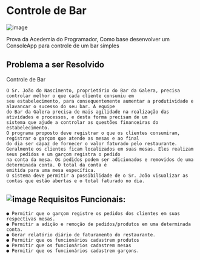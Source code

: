 
# Controle de Bar 
![image](https://github.com/RafaTavres/ControleDoBar-PROVA01-/assets/112666872/5777cc43-5f2f-46e8-86e7-eac2e5c1cc51) 

Prova da Acedemia do Programador, Como base desenvolver um ConsoleApp para controle de um bar simples

## Problema a ser Resolvido 


Controle de Bar

	O Sr. João do Nascimento, proprietário do Bar da Galera, precisa controlar melhor o que cada cliente consumiu em
	seu estabelecimento, para consequentemente aumentar a produtividade e alavancar o sucesso do seu bar. A equipe
	do Bar da Galera precisa de mais agilidade na realização das atividades e processos, e desta forma precisam de um
	sistema que ajude a controlar as questões financeiras do estabelecimento.
	O programa proposto deve registrar o que os clientes consumiram, registrar o garçom que atende as mesas e ao final
	do dia ser capaz de fornecer o valor faturado pelo restaurante.
	Geralmente os clientes ficam localizados em suas mesas. Eles realizam seus pedidos e um garçom registra o pedido
	na conta da mesa. Os pedidos podem ser adicionados e removidos de uma determinada conta. O total da conta é
	emitida para uma mesa específica.
	O sistema deve permitir a possibilidade de o Sr. João visualizar as contas que estão abertas e o total faturado no dia.



## ![image](https://github.com/RafaTavres/ControleDoBar-PROVA01-/assets/112666872/a1a5d5f9-f2a9-41eb-bdc5-caed346edfb0) Requisitos Funcionais:
	● Permitir que o garçom registre os pedidos dos clientes em suas respectivas mesas.
	● Permitir a adição e remoção de pedidos/produtos em uma determinada conta.
	● Gerar relatório diário de faturamento do restaurante.
	● Permitir que os funcionários cadastrem produtos
	● Permitir que os funcionários cadastrem mesas
	● Permitir que os funcionários cadastrem garçons.

